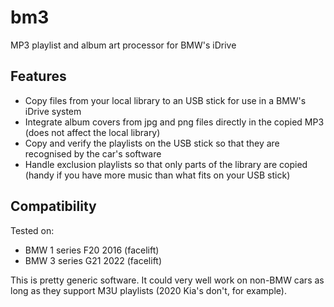 # bm3
MP3 playlist and album art processor for BMW's iDrive

## Features
- Copy files from your local library to an USB stick for use in a BMW's iDrive system
- Integrate album covers from jpg and png files directly in the copied MP3 (does not affect the local library)
- Copy and verify the playlists on the USB stick so that they are recognised by the car's software
- Handle exclusion playlists so that only parts of the library are copied (handy if you have more music than what fits on your USB stick)

## Compatibility
Tested on:
- BMW 1 series F20 2016 (facelift)
- BMW 3 series G21 2022 (facelift)

This is pretty generic software. It could very well work on non-BMW cars as long as they support M3U playlists (2020 Kia's don't, for example).

